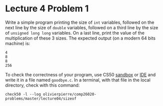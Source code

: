 # Lecture 4 Problem 1

Write a simple program printing the size of `int` variables, followed on the
next line by the size of `double` variables, followed on a third line by the
size of `unsigned long long` variables. On a last line, print the value of
the multiplication of these 3 sizes. The expected output (on a modern 64 bits
machine) is:

```
4
8
8
256
```

To check the correctness of your program, use CS50 [sandbox](sandbox.cs50.io)
or [IDE](ide.cs50.io) and write it in a file named `goodbye.c`. In a terminal,
with that file in the local directory, check with this command:

```shell
check50 -l --log olivierpierre/comp26020-problems/master/lecture04/sizeof
```
